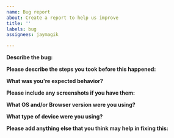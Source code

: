 ```yaml
---
name: Bug report
about: Create a report to help us improve
title: ''
labels: bug
assignees: jaymagik

---
```


**Describe the bug:**



**Please describe the steps you took before this happened:**




**What was you're expected behavior?**




**Please include any screenshots if you have them:**




**What OS and/or Browser version were you using?**




**What type of device were you using?**




**Please add anything else that you think may help in fixing this:**
